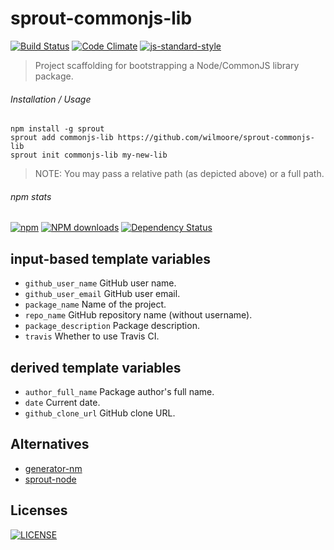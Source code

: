 # sprout-commonjs-lib

[![Build Status](http://img.shields.io/travis/wilmoore/sprout-commonjs-lib.svg)](https://travis-ci.org/wilmoore/sprout-commonjs-lib) [![Code Climate](https://codeclimate.com/github/wilmoore/sprout-commonjs-lib/badges/gpa.svg)](https://codeclimate.com/github/wilmoore/sprout-commonjs-lib) [![js-standard-style](https://img.shields.io/badge/code%20style-standard-brightgreen.svg?style=flat)](https://github.com/feross/standard)

> Project scaffolding for bootstrapping a Node/CommonJS library package.

###### Installation / Usage

    npm install -g sprout
    sprout add commonjs-lib https://github.com/wilmoore/sprout-commonjs-lib
    sprout init commonjs-lib my-new-lib

> NOTE: You may pass a relative path (as depicted above) or a full path.

###### npm stats

[![npm](https://img.shields.io/npm/v/sprout-commonjs-lib.svg)](https://www.npmjs.org/package/sprout-commonjs-lib) [![NPM downloads](http://img.shields.io/npm/dm/sprout-commonjs-lib.svg)](https://www.npmjs.org/package/sprout-commonjs-lib) [![Dependency Status](https://gemnasium.com/wilmoore/sprout-commonjs-lib.svg)](https://gemnasium.com/wilmoore/sprout-commonjs-lib) 

## input-based template variables

 * `github_user_name` GitHub user name.
 * `github_user_email` GitHub user email.
 * `package_name` Name of the project.
 * `repo_name` GitHub repository name (without username).
 * `package_description` Package description.
 * `travis` Whether to use Travis CI.

## derived template variables

 * `author_full_name` Package author's full name.
 * `date` Current date.
 * `github_clone_url` GitHub clone URL.
 
## Alternatives

- [generator-nm](https://github.com/sindresorhus/generator-nm)
- [sprout-node](https://github.com/carrot/sprout-node)

## Licenses

[![LICENSE](http://img.shields.io/npm/l/sprout-commonjs-lib.svg)](license)

